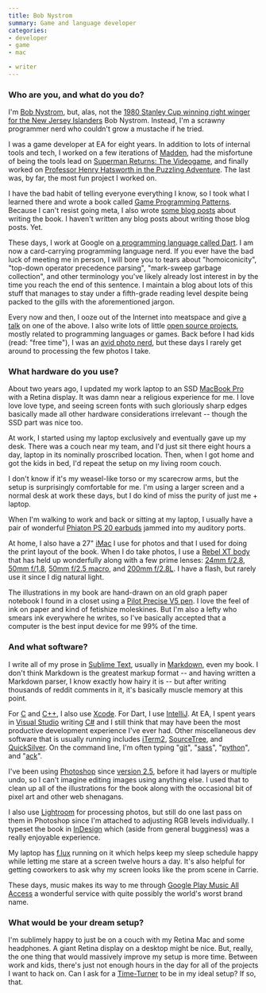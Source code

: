 ```yaml
---
title: Bob Nystrom
summary: Game and language developer
categories:
- developer
- game
- mac

- writer
---
```


### Who are you, and what do you do?

I'm [Bob Nystrom](http://journal.stuffwithstuff.com/ "Bob's website."), but, alas, not the [1980 Stanley Cup winning right winger for the New Jersey Islanders](http://en.wikipedia.org/wiki/Bob_Nystrom "The Wikipedia entry for Bob Nystrom.") Bob Nystrom. Instead, I'm a scrawny programmer nerd who couldn't grow a mustache if he tried.

I was a game developer at EA for eight years. In addition to lots of internal tools and tech, I worked on a few iterations of [Madden][madden-nfl], had the misfortune of being the tools lead on [Superman Returns: The Videogame][superman-returns], and finally worked on [Professor Henry Hatsworth in the Puzzling Adventure][henry-hatsworth-in-the-puzzling-adventure]. The last was, by far, the most fun project I worked on.

I have the bad habit of telling everyone everything I know, so I took what I learned there and wrote a book called [Game Programming Patterns](http://gameprogrammingpatterns.com "Bob's book website."). Because I can't resist going meta, I also wrote [some blog posts](http://journal.stuffwithstuff.com/category/book/ "Bob's posts about his book.") about writing the book. I haven't written any blog posts about writing those blog posts. Yet.

These days, I work at Google on [a programming language called Dart][dart]. I am now a card-carrying programming language nerd. If you ever have the bad luck of meeting me in person, I will bore you to tears about "homoiconicity", "top-down operator precedence parsing", "mark-sweep garbage collection", and other terminology you've likely already lost interest in by the time you reach the end of this sentence. I maintain a blog about lots of this stuff that manages to stay under a fifth-grade reading level despite being packed to the gills with the aforementioned jargon.

Every now and then, I ooze out of the Internet into meatspace and give [a talk](http://www.infoq.com/presentations/dart-introduction "Bob's talk on the Dart language.") on one of the above. I also write lots of little [open source projects](https://github.com/munificent/ "Bob's GitHub account."), mostly related to programming languages or games. Back before I had kids (read: "free time"), I was an [avid photo nerd](https://www.flickr.com/photos/bobisbob/ "Bob's Flickr account."), but these days I rarely get around to processing the few photos I take.

### What hardware do you use?

About two years ago, I updated my work laptop to an SSD [MacBook Pro][macbook-pro] with a Retina display. It was damn near a religious experience for me. I love love love type, and seeing screen fonts with such gloriously sharp edges basically made all other hardware considerations irrelevant -- though the SSD part was nice too.

At work, I started using my laptop exclusively and eventually gave up my desk. There was a couch near my team, and I'd just sit there eight hours a day, laptop in its nominally proscribed location. Then, when I got home and got the kids in bed, I'd repeat the setup on my living room couch.

I don't know if it's my weasel-like torso or my scarecrow arms, but the setup is surprisingly comfortable for me. I'm using a larger screen and a normal desk at work these days, but I do kind of miss the purity of just me + laptop.

When I'm walking to work and back or sitting at my laptop, I usually have a pair of wonderful [Phiaton PS 20 earbuds][ps-20] jammed into my auditory ports.

At home, I also have a 27" [iMac][] I use for photos and that I used for doing the print layout of the book. When I do take photos, I use a [Rebel XT body][eos-rebel-xt] that has held up wonderfully along with a few prime lenses: [24mm f/2.8][ef-24mm-f2.8], [50mm f/1.8][ef-50mm-f1.8-ii], [50mm f/2.5 macro][ef-50mm-f2.5-compact-macro], and [200mm f/2.8L][ef-200mm-f2.8l-ii-usm]. I have a flash, but rarely use it since I dig natural light.

The illustrations in my book are hand-drawn on an old graph paper notebook I found in a closet using a [Pilot Precise V5 pen][precise-v5]. I love the feel of ink on paper and kind of fetishize moleskines. But I'm also a lefty who smears ink everywhere he writes, so I've basically accepted that a computer is the best input device for me 99% of the time.

### And what software?

I write all of my prose in [Sublime Text][sublime-text], usually in [Markdown][], even my book. I don't think Markdown is the greatest markup format -- and having written a Markdown parser, I know exactly how hairy it is -- but after writing thousands of reddit comments in it, it's basically muscle memory at this point.

For [C][] and [C++][c-plusplus], I also use [Xcode][]. For Dart, I use [IntelliJ][intellij-idea]. At EA, I spent years in [Visual Studio][visual-studio] writing [C#][c-sharp] and I still think that may have been the most productive development experience I've ever had. Other miscellaneous dev software that is usually running includes [iTerm2][], [SourceTree][], and [QuickSilver][]. On the command line, I'm often typing "[git][]", "[sass][]", "[python][]", and "[ack][]".

I've been using [Photoshop][] since [version 2.5](http://graphicssoft.about.com/od/photoshop/ig/20-Years-of-Photoshop/Photoshop-2-5-1992.htm "An article about version 2.5 of Photoshop."), before it had layers or multiple undo, so I can't imagine editing images using anything else. I used that to clean up all of the illustrations for the book along with the occasional bit of pixel art and other web shenagans.

I also use [Lightroom][] for processing photos, but still do one last pass on them in Photoshop since I'm attached to adjusting RGB levels individually. I typeset the book in [InDesign][] which (aside from general bugginess) was a really enjoyable experience.

My laptop has [f.lux][] running on it which helps keep my sleep schedule happy while letting me stare at a screen twelve hours a day. It's also helpful for getting coworkers to ask why my screen looks like the prom scene in Carrie.

These days, music makes its way to me through [Google Play Music All Access][google-play-music] a wonderful service with quite possibly the world's worst brand name.

### What would be your dream setup?

I'm sublimely happy to just be on a couch with my Retina Mac and some headphones. A giant Retina display on a desktop might be nice. But, really, the one thing that would massively improve my setup is more time. Between work and kids, there's just not enough hours in the day for all of the projects I want to hack on. Can I ask for a [Time-Turner](http://harrypotter.wikia.com/wiki/Time-Turner "The Harry Potter wiki entry for Time-Turners.") to be in my ideal setup? If so, that.

[ef-200mm-f2.8l-ii-usm]: https://www.usa.canon.com/cusa/consumer/products/cameras/ef_lens_lineup/ef_200mm_f_2_8l_ii_usm "A telephoto lens."
[ef-24mm-f2.8]: https://www.usa.canon.com/cusa/support/professional/lenses/ef_lenses/ef_24mm_f_2_8 "A wide angle lens."
[ef-50mm-f1.8-ii]: http://usa.canon.com/cusa/consumer/products/cameras/ef_lens_lineup/ef_50mm_f_1_8_ii "A standard and medium telephoto camera lens."
[ef-50mm-f2.5-compact-macro]: https://www.usa.canon.com/cusa/consumer/products/cameras/ef_lens_lineup/ef_50mm_f_2_5_compact_macro "A macro lens."
[eos-rebel-xt]: https://en.wikipedia.org/wiki/Canon_EOS_350D "An 8 megapixel DSLR."
[imac]: https://www.apple.com/imac/ "An all-in-one computer."
[macbook-pro]: https://www.apple.com/macbook-pro/ "A laptop."
[precise-v5]: https://www.amazon.com/Pilot-Precise-Stick-Rolling-Extra/dp/B00006IEBI "A pen."
[ps-20]: https://phiaton.com/ps-20 "In-ear headphones."
[ack]: https://beyondgrep.com/ "A command-line tool for searching text."
[c-plusplus]: https://en.wikipedia.org/wiki/C%2B%2B "A compiled programming language."
[c-sharp]: https://en.wikipedia.org/wiki/C_Sharp_(programming_language) "A compiled programming language."
[c]: https://en.wikipedia.org/wiki/C_(programming_language) "A compiled programming language."
[dart]: https://www.dartlang.org/ "A programming language and collection of libraries."
[f.lux]: https://justgetflux.com/ "A tool to make the colour of your screen adapt to the current time of day."
[git]: https://git-scm.com/ "A version control system."
[google-play-music]: https://play.google.com/music/listen "An online music player."
[henry-hatsworth-in-the-puzzling-adventure]: https://www.amazon.com/Henry-Hatsworth-Puzzling-Adventure-Nintendo-DS/dp/B001FS8BDE "A puzzle/platforming game for the DS."
[indesign]: https://www.adobe.com/products/indesign.html "A desktop/web publishing application."
[intellij-idea]: http://www.jetbrains.com/idea/ "A developer's IDE."
[iterm2]: https://iterm2.com/ "An alternative terminal application for Mac OS X."
[lightroom]: https://www.adobe.com/products/photoshop-lightroom.html "Photo management and editing software."
[madden-nfl]: https://www.easports.com/madden-nfl "A computer game about football."
[markdown]: https://daringfireball.net/projects/markdown/ "An email-like format for marking up text."
[photoshop]: https://www.adobe.com/products/photoshop.html "A bitmap image editor."
[python]: https://www.python.org/ "An interpreted scripting language."
[quicksilver]: https://qsapp.com/ "A data manipulator and launcher for the Mac."
[sass]: https://sass-lang.com/ "A syntax wrapper for CSS."
[sourcetree]: https://www.sourcetreeapp.com/ "A Mac GUI client for Git, Subversion and Mercurial."
[sublime-text]: http://www.sublimetext.com/ "A coder's text editor."
[superman-returns]: https://en.wikipedia.org/wiki/Superman_Returns_(video_game) "A video game based on the movie of the same name."
[visual-studio]: http://www.visualstudio.com "A Windows development environment."
[xcode]: https://en.wikipedia.org/wiki/Xcode "An IDE for Mac developers."
